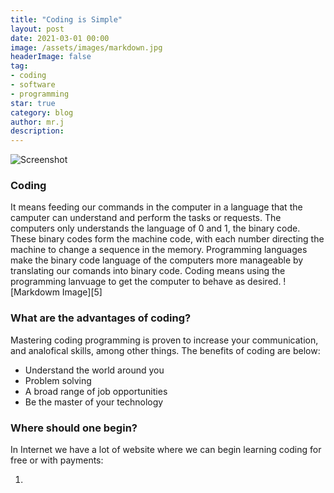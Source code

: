 ```yaml
---
title: "Coding is Simple"
layout: post
date: 2021-03-01 00:00
image: /assets/images/markdown.jpg
headerImage: false
tag:
- coding
- software
- programming
star: true
category: blog
author: mr.j
description: 
---
```


![Screenshot](https://www.raicultura.it/cropgd/900x520/dl/img/2020/02/26/1582717587391_technology-1283624_1920.jpg)

### Coding
It means feeding our commands in the computer in a language that the camputer can understand and perform the tasks or requests.
The computers only understands the language of 0 and 1, the binary code.
These binary codes form the machine code, with each number directing the machine to change a sequence in the memory.
Programming languages make the binary code language of the computers more manageable by translating our comands into binary code.
Coding means using the programming lanvuage to get the computer to behave as desired.
![Markdowm Image][5]

### What are the advantages of coding?
Mastering coding programming is proven to increase your communication, and analofical skills, among other things. The benefits of coding are below:

* Understand the world around you
* Problem solving
* A broad range of job opportunities
* Be the master of your technology

### Where should one begin?
In Internet we have a lot of website where we can begin learning coding for free or with payments: 

1. 

